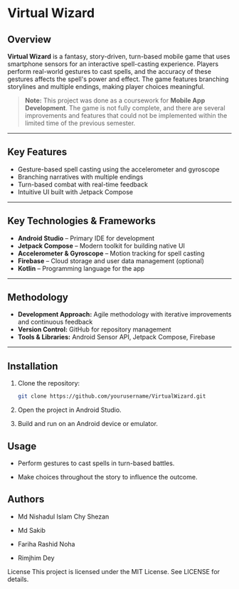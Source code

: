 # Virtual Wizard

## Overview
**Virtual Wizard** is a fantasy, story-driven, turn-based mobile game that uses smartphone sensors for an interactive spell-casting experience. Players perform real-world gestures to cast spells, and the accuracy of these gestures affects the spell's power and effect. The game features branching storylines and multiple endings, making player choices meaningful.  

> **Note:** This project was done as a coursework for **Mobile App Development**. The game is not fully complete, and there are several improvements and features that could not be implemented within the limited time of the previous semester.  

---

## Key Features
- Gesture-based spell casting using the accelerometer and gyroscope  
- Branching narratives with multiple endings  
- Turn-based combat with real-time feedback  
- Intuitive UI built with Jetpack Compose  

---

## Key Technologies & Frameworks
- **Android Studio** – Primary IDE for development  
- **Jetpack Compose** – Modern toolkit for building native UI  
- **Accelerometer & Gyroscope** – Motion tracking for spell casting  
- **Firebase** – Cloud storage and user data management (optional)  
- **Kotlin** – Programming language for the app  

---

## Methodology
- **Development Approach:** Agile methodology with iterative improvements and continuous feedback  
- **Version Control:** GitHub for repository management  
- **Tools & Libraries:** Android Sensor API, Jetpack Compose, Firebase  

---

## Installation
1. Clone the repository:  
   ```bash
   git clone https://github.com/yourusername/VirtualWizard.git
2. Open the project in Android Studio.

3. Build and run on an Android device or emulator.

## Usage
- Perform gestures to cast spells in turn-based battles.

- Make choices throughout the story to influence the outcome.

## Authors
- Md Nishadul Islam Chy Shezan

- Md Sakib

- Fariha Rashid Noha

- Rimjhim Dey

License
This project is licensed under the MIT License. See LICENSE for details.
